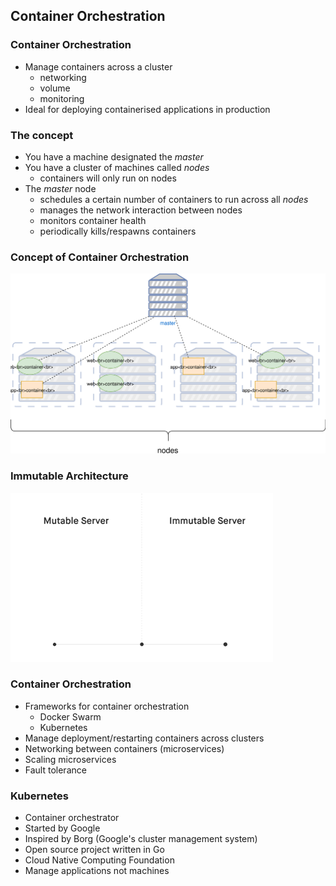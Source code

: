 ## Container Orchestration


### Container Orchestration
* Manage containers across a cluster
   + networking
   + volume
   + monitoring
* Ideal for deploying containerised applications in production 


### The concept

* You have a machine designated the <!-- .element: class="fragment" data-fragment-index="0" -->_master_ 
* You have a cluster of machines called <!-- .element: class="fragment" data-fragment-index="1" -->_nodes_ 
   + containers will only run on nodes <!-- .element: class="fragment" data-fragment-index="2" -->
* The <!-- .element: class="fragment" data-fragment-index="3" -->_master_ node 
   + schedules a certain number of containers to run across all <!-- .element: class="fragment" data-fragment-index="4" -->_nodes_
   + manages the network interaction between nodes <!-- .element: class="fragment" data-fragment-index="5" -->
   + monitors container health <!-- .element: class="fragment" data-fragment-index="6" -->
   + periodically kills/respawns  containers <!-- .element: class="fragment" data-fragment-index="7" -->



### Concept of Container Orchestration <!-- .slide: class="image-slide" -->
![Orchestration](img/container-orchestration.svg "Container Orchestration") 


### Immutable Architecture <!-- .slide: class="image-slide" -->
![immutable arch](img/immutable_infrastructure.gif "Immutable Architecture")



### Container Orchestration

* Frameworks for container orchestration
   * Docker Swarm
   * Kubernetes
* Manage deployment/restarting containers across clusters
* Networking between containers (microservices)
* Scaling microservices
* Fault tolerance



### Kubernetes

* Container orchestrator
* Started by Google
* Inspired by Borg (Google's cluster management system)
* Open source project written in Go
* Cloud Native Computing Foundation
* Manage applications not machines
